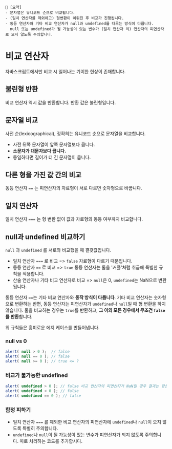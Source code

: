 ```
📍 [요약]
- 문자열은 유니코드 순으로 비교됩니다.
- (일치 연산자를 제외하고) 형변환이 이뤄진 후 비교가 진행됩니다.
- 동등 연산자와 기타 비교 연산자가 null과 undefined를 다루는 방식이 다릅니다.
  null 또는 undefined가 될 가능성이 있는 변수가 (일치 연산자 외) 연산자의 피연산자로 오지 않도록 주의합니다.
```

# 비교 연산자
자바스크립트에서만 비교 시 일어나는 기이한 현상이 존재합니다.

## 불린형 반환
비교 연산자 역시 값을 반환합니다. 반환 값은 불린형입니다.

## 문자열 비교
사전 순(lexicographical), 정확히는 유니코드 순으로 문자열을 비교합니다.
* 사전 뒤쪽 문자열이 앞쪽 문자열보다 큽니다. 
* **소문자가 대문자보다 큽니다.** 
* 동일하다면 길이가 더 긴 문자열이 큽니다.

## 다른 형을 가진 값 간의 비교
동등 연산자 `==` 는 피연산자의 자료형이 서로 다르면 숫자형으로 바꿉니다.

## 일치 연산자
일치 연산자 `===` 는 형 변환 없이 값과 자료형의 동등 여부까지 비교합니다.

## null과 undefined 비교하기
`null` 과 `undefined` 를 서로와 비교했을 때 결괏값입니다.

* 일치 연산자 `===` 로 비교 => `false` 자료형이 다르기 때문입니다.
* 동등 연산자 `==` 로 비교 => `true` 동등 연산자는 둘을 '커플'처럼 취급해 특별한 규칙을 적용합니다.
* 산술 연산자나 기타 비교 연산자로 비교 => `null`은 0, `undefined`는 NaN으로 변환됩니다.

동등 연산자 `==`는 기타 비교 연산자와 **동작 방식이 다릅니다**.
기타 비교 연산자는 숫자형으로 변환하는 반면, 동등 연산자는 피연산자가 `undefined`나 `null`일 때 형 변환을 하지 않습니다.
둘을 비교하는 경우는 `true`를 반환하고, **그 이외 모든 경우에서 무조건 `false`를 반환**합니다.

위 규칙들은 흥미로운 에지 케이스를 만들어냅니다.

### null vs 0
```javascript
alert( null > 0 );  // false
alert( null == 0 ); // false
alert( null >= 0 ); // true <= ?
```

### 비교가 불가능한 undefined
```javascript
alert( undefined > 0 ); // false 비교 연산자의 피연산자가 NaN일 경우 결과는 항상 false입니다.
alert( undefined < 0 ); // false 
alert( undefined == 0 ); // false 
```
### 함정 피하기
* 일치 연산자 `===` 를 제외한 비교 연산자의 피연산자에 `undefined`나 `null`이 오지 않도록 특별히 주의합니다.
* `undefined`나 `null`이 될 가능성이 있는 변수가 피연산자가 되지 않도록 주의합니다. 따로 처리하는 코드를 추가합시다.
